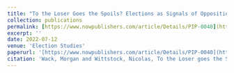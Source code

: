 ```yaml
---
title: "To the Loser Goes the Spoils? Elections as Signals of Opposition Support."
collection: publications
permalink: [https://www.nowpublishers.com/article/Details/PIP-0040](https://papers.ssrn.com/sol3/papers.cfm?abstract_id=4155632)
excerpt: ''
date: 2022-07-12
venue: 'Election Studies'
paperurl: '[https://www.nowpublishers.com/article/Details/PIP-0040](https://papers.ssrn.com/sol3/papers.cfm?abstract_id=4155632)'
citation: 'Wack, Morgan and Wittstock, Nicolas, To the Loser goes the Spoils?: Elections as Signals of Opposition Support (July 6, 2022). Available at SSRN: https://ssrn.com/abstract=4155632 or http://dx.doi.org/10.2139/ssrn.4155632'
---
```


